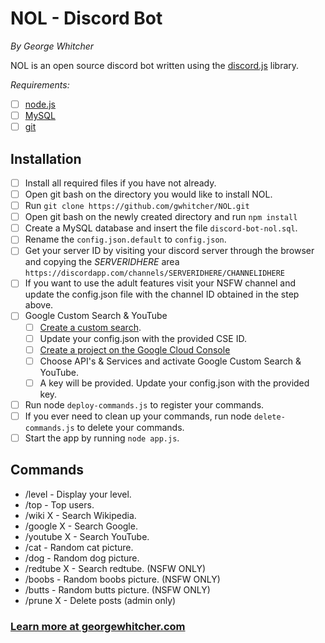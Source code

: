 # NOL - Discord Bot
*By George Whitcher*

NOL is an open source discord bot written using the [discord.js](https://discord.js.org) library.

*Requirements:*
- [ ] [node.js](http://nodejs.org)
- [ ] [MySQL](https://www.mysql.com)
- [ ] [git](https://git-scm.com)

## Installation
- [ ] Install all required files if you have not already.
- [ ] Open git bash on the directory you would like to install NOL.
- [ ] Run `git clone https://github.com/gwhitcher/NOL.git`
- [ ] Open git bash on the newly created directory and run `npm install`
- [ ] Create a MySQL database and insert the file `discord-bot-nol.sql`.
- [ ] Rename the `config.json.default` to `config.json`.
- [ ] Get your server ID by visiting your discord server through the browser and copying the *SERVERIDHERE* area `https://discordapp.com/channels/SERVERIDHERE/CHANNELIDHERE`
- [ ] If you want to use the adult features visit your NSFW channel and update the config.json file with the channel ID obtained in the step above.
- [ ] Google Custom Search & YouTube
    - [ ] [Create a custom search](https://cse.google.com/cse/all).
    - [ ] Update your config.json with the provided CSE ID.
    - [ ] [Create a project on the Google Cloud Console](https://console.cloud.google.com)
    - [ ] Choose API's & Services and activate Google Custom Search & YouTube.
    - [ ] A key will be provided.  Update your config.json with the provided key.
- [ ] Run node `deploy-commands.js` to register your commands.
- [ ] If you ever need to clean up your commands, run node `delete-commands.js` to delete your commands.
- [ ] Start the app by running `node app.js`.
    
## Commands
* /level - Display your level.
* /top - Top users.
* /wiki X - Search Wikipedia.
* /google X - Search Google.
* /youtube X - Search YouTube.
* /cat - Random cat picture.
* /dog - Random dog picture.
* /redtube X - Search redtube. (NSFW ONLY)
* /boobs - Random boobs picture. (NSFW ONLY)
* /butts - Random butts picture. (NSFW ONLY)
* /prune X - Delete posts (admin only)

### [Learn more at georgewhitcher.com](https://github.com/gwhitcher/NOL.git)